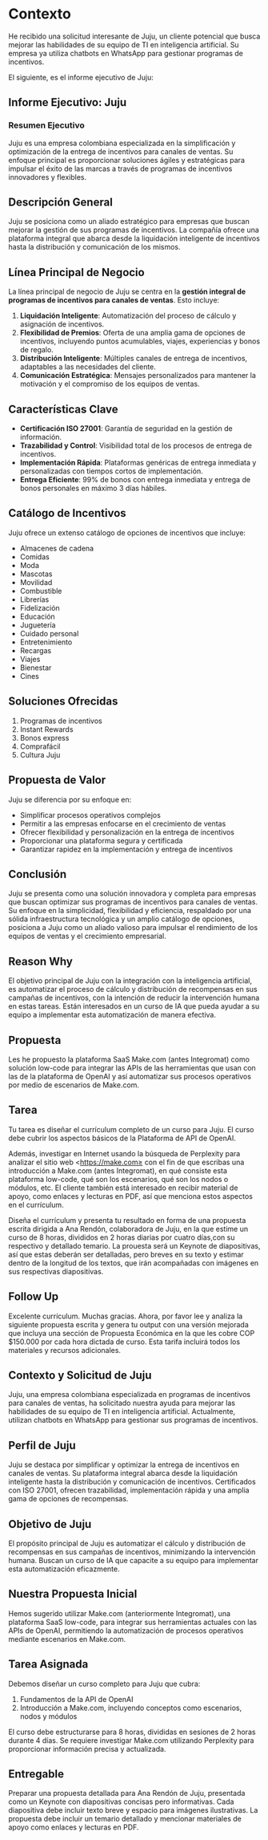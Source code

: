 # Contexto

He recibido una solicitud interesante de Juju, un cliente potencial que busca mejorar las habilidades de su equipo de TI en inteligencia artificial. Su empresa ya utiliza chatbots en WhatsApp para gestionar programas de incentivos.

El siguiente, es el informe ejecutivo de Juju:

## Informe Ejecutivo: Juju

### Resumen Ejecutivo

Juju es una empresa colombiana especializada en la simplificación y optimización de la entrega de incentivos para canales de ventas. Su enfoque principal es proporcionar soluciones ágiles y estratégicas para impulsar el éxito de las marcas a través de programas de incentivos innovadores y flexibles.

## Descripción General

Juju se posiciona como un aliado estratégico para empresas que buscan mejorar la gestión de sus programas de incentivos. La compañía ofrece una plataforma integral que abarca desde la liquidación inteligente de incentivos hasta la distribución y comunicación de los mismos.

## Línea Principal de Negocio

La línea principal de negocio de Juju se centra en la **gestión integral de programas de incentivos para canales de ventas**. Esto incluye:

1. **Liquidación Inteligente**: Automatización del proceso de cálculo y asignación de incentivos.
2. **Flexibilidad de Premios**: Oferta de una amplia gama de opciones de incentivos, incluyendo puntos acumulables, viajes, experiencias y bonos de regalo.
3. **Distribución Inteligente**: Múltiples canales de entrega de incentivos, adaptables a las necesidades del cliente.
4. **Comunicación Estratégica**: Mensajes personalizados para mantener la motivación y el compromiso de los equipos de ventas.

## Características Clave

- **Certificación ISO 27001**: Garantía de seguridad en la gestión de información.
- **Trazabilidad y Control**: Visibilidad total de los procesos de entrega de incentivos.
- **Implementación Rápida**: Plataformas genéricas de entrega inmediata y personalizadas con tiempos cortos de implementación.
- **Entrega Eficiente**: 99% de bonos con entrega inmediata y entrega de bonos personales en máximo 3 días hábiles.

## Catálogo de Incentivos

Juju ofrece un extenso catálogo de opciones de incentivos que incluye:

- Almacenes de cadena
- Comidas
- Moda
- Mascotas
- Movilidad
- Combustible
- Librerías
- Fidelización
- Educación
- Juguetería
- Cuidado personal
- Entretenimiento
- Recargas
- Viajes
- Bienestar
- Cines

## Soluciones Ofrecidas

1. Programas de incentivos
2. Instant Rewards
3. Bonos express
4. Comprafácil
5. Cultura Juju

## Propuesta de Valor

Juju se diferencia por su enfoque en:

- Simplificar procesos operativos complejos
- Permitir a las empresas enfocarse en el crecimiento de ventas
- Ofrecer flexibilidad y personalización en la entrega de incentivos
- Proporcionar una plataforma segura y certificada
- Garantizar rapidez en la implementación y entrega de incentivos

## Conclusión

Juju se presenta como una solución innovadora y completa para empresas que buscan optimizar sus programas de incentivos para canales de ventas. Su enfoque en la simplicidad, flexibilidad y eficiencia, respaldado por una sólida infraestructura tecnológica y un amplio catálogo de opciones, posiciona a Juju como un aliado valioso para impulsar el rendimiento de los equipos de ventas y el crecimiento empresarial.

## Reason Why

El objetivo principal de Juju con la integración con la inteligencia artificial, es automatizar el proceso de cálculo y distribución de recompensas en sus campañas de incentivos, con la intención de reducir la intervención humana en estas tareas. Están interesados en un curso de IA que pueda ayudar a su equipo a implementar esta automatización de manera efectiva.

## Propuesta

Les he propuesto la plataforma SaaS Make.com (antes Integromat) como solución low-code para integrar las APIs de las herramientas que usan con las de la plataforma de OpenAI y así automatizar sus procesos operativos por medio de escenarios de Make.com.

## Tarea

Tu tarea es diseñar el currículum completo de un curso para Juju. El curso debe cubrir los aspectos básicos de la Plataforma de API de OpenAI.

Además, investigar en Internet usando la búsqueda de Perplexity para analizar el sitio web <<https://make.com≥> con el fin de que escribas una introducción a Make.com (antes Integromat), en qué consiste esta plataforma low-code, qué son los escenarios, qué son los nodos o módulos, etc. El cliente también está interesado en recibir material de apoyo, como enlaces y lecturas en PDF, así que menciona estos aspectos en el currículum.

Diseña el currículum y presenta tu resultado en forma de una propuesta escrita dirigida a Ana Rendón, colaboradora de Juju, en la que estime un curso de 8 horas, divididos en 2 horas diarias por cuatro días,con su respectivo y detallado temario. La prouesta será un Keynote de diapositivas, así que estas deberán ser detalladas, pero breves en su texto y estimar dentro de la longitud de los textos, que irán acompañadas con imágenes en sus respectivas diapositivas.

## Follow Up

Excelente currículum. Muchas gracias. Ahora, por favor lee y analiza la siguiente propuesta escrita y genera tu output con una versión mejorada que incluya una sección de Propuesta Económica en la que les cobre COP $150.000 por cada hora dictada de curso. Esta tarifa incluirá todos los materiales y recursos adicionales.

## Contexto y Solicitud de Juju

Juju, una empresa colombiana especializada en programas de incentivos para canales de ventas, ha solicitado nuestra ayuda para mejorar las habilidades de su equipo de TI en inteligencia artificial. Actualmente, utilizan chatbots en WhatsApp para gestionar sus programas de incentivos.

## Perfil de Juju

Juju se destaca por simplificar y optimizar la entrega de incentivos en canales de ventas. Su plataforma integral abarca desde la liquidación inteligente hasta la distribución y comunicación de incentivos. Certificados con ISO 27001, ofrecen trazabilidad, implementación rápida y una amplia gama de opciones de recompensas.

## Objetivo de Juju

El propósito principal de Juju es automatizar el cálculo y distribución de recompensas en sus campañas de incentivos, minimizando la intervención humana. Buscan un curso de IA que capacite a su equipo para implementar esta automatización eficazmente.

## Nuestra Propuesta Inicial

Hemos sugerido utilizar Make.com (anteriormente Integromat), una plataforma SaaS low-code, para integrar sus herramientas actuales con las APIs de OpenAI, permitiendo la automatización de procesos operativos mediante escenarios en Make.com.

## Tarea Asignada

Debemos diseñar un curso completo para Juju que cubra:

1. Fundamentos de la API de OpenAI
2. Introducción a Make.com, incluyendo conceptos como escenarios, nodos y módulos

El curso debe estructurarse para 8 horas, divididas en sesiones de 2 horas durante 4 días. Se requiere investigar Make.com utilizando Perplexity para proporcionar información precisa y actualizada.

## Entregable

Preparar una propuesta detallada para Ana Rendón de Juju, presentada como un Keynote con diapositivas concisas pero informativas. Cada diapositiva debe incluir texto breve y espacio para imágenes ilustrativas. La propuesta debe incluir un temario detallado y mencionar materiales de apoyo como enlaces y lecturas en PDF.
